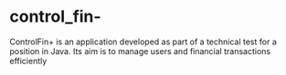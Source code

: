 # control_fin-
ControlFin+ is an application developed as part of a technical test for a position in Java. Its aim is to manage users and financial transactions efficiently
